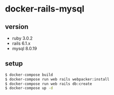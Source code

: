 # docker-rails-mysql

## version
- ruby 3.0.2
- rails 6.1.x
- mysql 8.0.19

## setup
```sh
$ docker-compose build
$ docker-compose run web rails webpacker:install
$ docker-compose run web rails db:create
$ docker-compose up -d
```
